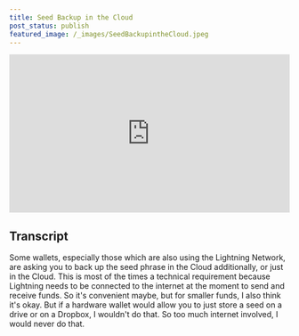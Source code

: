 ```yaml
---
title: Seed Backup in the Cloud
post_status: publish
featured_image: /_images/SeedBackupintheCloud.jpeg
---
```


<div style="padding:56.25% 0 0 0;position:relative;"><iframe src="https://player.vimeo.com/video/843679459?badge=0&amp;autopause=0&amp;player_id=0&amp;app_id=58479" frameborder="0" allow="autoplay; fullscreen; picture-in-picture" allowfullscreen style="position:absolute;top:0;left:0;width:100%;height:100%;" title="063 Seed Backup in the Cloud"></iframe></div>

<div style="margin-bottom:30px;"></div>

## Transcript

Some wallets, especially those which are also using the Lightning Network, are asking you to back up the seed phrase in the Cloud additionally, or just in the Cloud. This is most of the times a technical requirement because Lightning needs to be connected to the internet at the moment to send and receive funds. So it's convenient maybe, but for smaller funds, I also think it's okay. But if a hardware wallet would allow you to just store a seed on a drive or on a Dropbox, I wouldn't do that. So too much internet involved, I would never do that.
